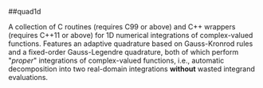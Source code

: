 ##quad1d

A collection of C routines (requires C99 or above) and C++ wrappers (requires C++11 or above) for 1D numerical integrations of complex-valued functions. Features an adaptive quadrature based on Gauss-Kronrod rules and a fixed-order Gauss-Legendre quadrature, both of which perform "*proper*" integrations of complex-valued functions, i.e., automatic decomposition into two real-domain integrations **without** wasted integrand evaluations.
